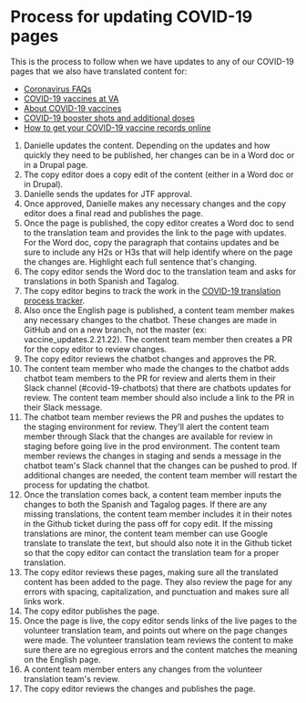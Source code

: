 # Process for updating COVID-19 pages

This is the process to follow when we have updates to any of our COVID-19 pages that we also have translated content for:
- [Coronavirus FAQs](https://www.va.gov/coronavirus-veteran-frequently-asked-questions)
- [COVID-19 vaccines at VA](https://www.va.gov/health-care/covid-19-vaccine/)
- [About COVID-19 vaccines](https://www.va.gov/health-care/covid-19-vaccine/about-covid-19-vaccine/)
- [COVID-19 booster shots and additional doses](https://www.va.gov/health-care/covid-19-vaccine/booster-shots-and-additional-doses/)
- [How to get your COVID-19 vaccine records online](https://www.va.gov/health-care/covid-19-vaccine/vaccine-record/)

1. Danielle updates the content. Depending on the updates and how quickly they need to be published, her changes can be in a Word doc or in a Drupal page.
2. The copy editor does a copy edit of the content (either in a Word doc or in Drupal).
3. Danielle sends the updates for JTF approval.
4. Once approved, Danielle makes any necessary changes and the copy editor does a final read and publishes the page.
5. Once the page is published, the copy editor creates a Word doc to send to the translation team and provides the link to the page with updates. For the Word doc, copy the paragraph that contains updates and be sure to include any H2s or H3s that will help identify where on the page the changes are. Highlight each full sentence that's changing.
6. The copy editor sends the Word doc to the translation team and asks for translations in both Spanish and Tagalog.
7. The copy editor begins to track the work in the [COVID-19 translation process tracker](https://github.com/department-of-veterans-affairs/va.gov-team/blob/master/teams/vsa/teams/sitewide-content/translation-work/translation-process-tracker.md).
8. Also once the English page is published, a content team member makes any necessary changes to the chatbot. These changes are made in GitHub and on a new branch, not the master (ex: vaccine_updates.2.21.22). The content team member then creates a PR for the copy editor to review changes.
9. The copy editor reviews the chatbot changes and approves the PR.
10. The content team member who made the changes to the chatbot adds chatbot team members to the PR for review and alerts them in their Slack channel (#covid-19-chatbots) that there are chatbots updates for review. The content team member should also include a link to the PR in their Slack message.
11. The chatbot team member reviews the PR and pushes the updates to the staging environment for review. They'll alert the content team member through Slack that the changes are available for review in staging before going live in the prod environment. The content team member reviews the changes in staging and sends a message in the chatbot team's Slack channel that the changes can be pushed to prod. If additional changes are needed, the content team member will restart the process for updating the chatbot.
12. Once the translation comes back, a content team member inputs the changes to both the Spanish and Tagalog pages. If there are any missing translations, the content team member includes it in their notes in the Github ticket during the pass off for copy edit. If the missing translations are minor, the content team member can use Google translate to translate the text, but should also note it in the Github ticket so that the copy editor can contact the translation team for a proper translation.
13. The copy editor reviews these pages, making sure all the translated content has been added to the page. They also review the page for any errors with spacing, capitalization, and punctuation and makes sure all links work. 
14. The copy editor publishes the page.
15. Once the page is live, the copy editor sends links of the live pages to the volunteer translation team, and points out where on the page changes were made. The volunteer translation team reviews the content to make sure there are no egregious errors and the content matches the meaning on the English page. 
16. A content team member enters any changes from the volunteer translation team's review.
17. The copy editor reviews the changes and publishes the page.
